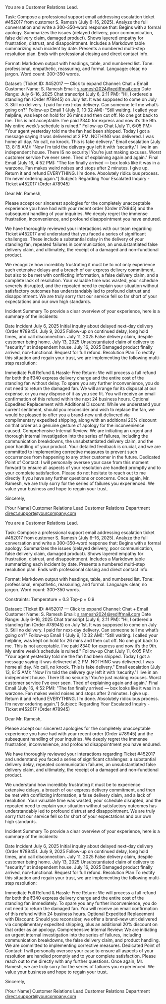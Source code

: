 You are a Customer Relations Lead.

Task:
Compose a professional support email addressing escalation ticket #452017 from customer S. Ramesh (July 6–16, 2025). Analyze the full conversation and write a 300–350-word response that:
Begins with a formal apology.
Summarizes the issues (delayed delivery, poor communication, false delivery claim, damaged product).
Shows layered empathy for frustration, distrust, and disappointment.
Includes a Markdown table summarizing each incident by date.
Presents a numbered multi-step resolution plan.
Ends with professional closing and direct contact info.

Format:
Markdown output with headings, table, and numbered list.
Tone: professional, empathetic, reassuring, and formal.
Language: clear, no jargon.
Word count: 300–350 words.


Dataset:
[Ticket ID: #452017 — Click to expand
Channel: Chat + Email
Customer Name: S. Ramesh
Email: s.ramesh2024@rediffmail.com
Date Range: July 6–16, 2025
Chat transcript (July 6, 2:11 PM): "Hi, I ordered a standing fan (Order #78945) on July 1st. It was supposed to come on July 3. Still no delivery. I paid for next-day delivery. Can someone tell me what’s going on?"
Follow-up Email 1 (July 9, 10:32 AM): "Still waiting. I called your helpline, was kept on hold for 26 mins and then cut off. No one got back to me. This is not acceptable. I’ve paid ₹340 for express and now it’s the 9th. My entire week’s schedule is ruined."
Follow-up Chat (July 11, 6:05 PM): "Your agent yesterday told me the fan had been shipped. Today I got a message saying it was delivered at 2 PM. NOTHING was delivered. I was home all day. No call, no knock. This is fake delivery."
Email escalation (July 13, 8:15 AM): "Now I’m told the delivery guy left it with ‘security.’ I live in an independent house. There IS no security! You’re just making excuses. Worst customer service I’ve ever seen. Tired of explaining again and again."
Final Email (July 16, 4:52 PM): "The fan finally arrived — box looks like it was in a warzone. Fan makes weird noises and stops after 2 minutes. I give up. Return it and refund EVERYTHING. I’m done. Absolutely ridiculous process. I’m never ordering again."]
Subject: Regarding Your Escalated Inquiry - Ticket #452017 (Order #78945)

Dear Mr. Ramesh,

Please accept our sincerest apologies for the completely unacceptable experience you have had with your recent order (Order #78945) and the subsequent handling of your inquiries. We deeply regret the immense frustration, inconvenience, and profound disappointment you have endured.

We have thoroughly reviewed your interactions with our team regarding Ticket #452017 and understand that you faced a series of significant challenges. These include a substantial delay in the delivery of your standing fan, repeated failures in communication, an unsubstantiated false delivery claim, and ultimately, the receipt of a damaged and non-functional product.

We recognize how incredibly frustrating it must be to not only experience such extensive delays and a breach of our express delivery commitment, but also to be met with conflicting information, a false delivery claim, and a complete lack of resolution. Your valuable time was wasted, your schedule severely disrupted, and the repeated need to explain your situation without satisfactory outcomes has understandably led to profound distrust and disappointment. We are truly sorry that our service fell so far short of your expectations and our own high standards.

Incident Summary
To provide a clear overview of your experience, here is a summary of the incidents:

Date	Incident
July 6, 2025	Initial inquiry about delayed next-day delivery (Order #78945).
July 9, 2025	Follow-up on continued delay, long hold times, and call disconnection.
July 11, 2025	False delivery claim, despite customer being home.
July 13, 2025	Unsubstantiated claim of delivery to "security" at independent house.
July 16, 2025	Damaged product finally arrived, non-functional. Request for full refund.
Resolution Plan
To rectify this situation and regain your trust, we are implementing the following multi-step resolution:

Immediate Full Refund & Hassle-Free Return: We will process a full refund for both the ₹340 express delivery charge and the entire cost of the standing fan without delay. To spare you any further inconvenience, you do not need to return the damaged fan. We will arrange for its disposal at our expense, or you may dispose of it as you see fit. You will receive an email confirmation of this refund within the next 24 business hours.
Optional Expedited Replacement with Additional Discount: While we understand your current sentiment, should you reconsider and wish to replace the fan, we would be pleased to offer you a brand-new unit delivered via complimentary expedited shipping, along with an additional 20% discount on that order as a genuine gesture of apology for the inconvenience caused.
Comprehensive Internal Review: We are initiating an urgent and thorough internal investigation into the series of failures, including the communication breakdowns, the unsubstantiated delivery claim, and the poor handling of your product. Your detailed feedback is crucial, and we are committed to implementing corrective measures to prevent such occurrences from happening to any other customer in the future.
Dedicated Point of Contact: I will personally oversee your case from this moment forward to ensure all aspects of your resolution are handled promptly and to your complete satisfaction. Please do not hesitate to reach out to me directly if you have any further questions or concerns.
Once again, Mr. Ramesh, we are truly sorry for the series of failures you experienced. We value your business and hope to regain your trust.

Sincerely,

[Your Name] Customer Relations Lead Customer Relations Department direct.support@yourcompany.com

You are a Customer Relations Lead.

Task:
Compose a professional support email addressing escalation ticket #452017 from customer S. Ramesh (July 6–16, 2025). Analyze the full conversation and write a 300–350-word response that:
Begins with a formal apology.
Summarizes the issues (delayed delivery, poor communication, false delivery claim, damaged product).
Shows layered empathy for frustration, distrust, and disappointment.
Includes a Markdown table summarizing each incident by date.
Presents a numbered multi-step resolution plan.
Ends with professional closing and direct contact info.

Format:
Markdown output with headings, table, and numbered list.
Tone: professional, empathetic, reassuring, and formal.
Language: clear, no jargon.
Word count: 300–350 words.

Constraints:
Temperature = 0.3
Top-p = 0.9

Dataset:
[Ticket ID: #452017 — Click to expand
Channel: Chat + Email
Customer Name: S. Ramesh
Email: s.ramesh2024@rediffmail.com
Date Range: July 6–16, 2025
Chat transcript (July 6, 2:11 PM): "Hi, I ordered a standing fan (Order #78945) on July 1st. It was supposed to come on July 3. Still no delivery. I paid for next-day delivery. Can someone tell me what’s going on?"
Follow-up Email 1 (July 9, 10:32 AM): "Still waiting. I called your helpline, was kept on hold for 26 mins and then cut off. No one got back to me. This is not acceptable. I’ve paid ₹340 for express and now it’s the 9th. My entire week’s schedule is ruined."
Follow-up Chat (July 11, 6:05 PM): "Your agent yesterday told me the fan had been shipped. Today I got a message saying it was delivered at 2 PM. NOTHING was delivered. I was home all day. No call, no knock. This is fake delivery."
Email escalation (July 13, 8:15 AM): "Now I’m told the delivery guy left it with ‘security.’ I live in an independent house. There IS no security! You’re just making excuses. Worst customer service I’ve ever seen. Tired of explaining again and again."
Final Email (July 16, 4:52 PM): "The fan finally arrived — box looks like it was in a warzone. Fan makes weird noises and stops after 2 minutes. I give up. Return it and refund EVERYTHING. I’m done. Absolutely ridiculous process. I’m never ordering again."]
Subject: Regarding Your Escalated Inquiry - Ticket #452017 (Order #78945)

Dear Mr. Ramesh,

Please accept our sincerest apologies for the completely unacceptable experience you have had with your recent order (Order #78945) and the subsequent handling of your inquiries. We deeply regret the immense frustration, inconvenience, and profound disappointment you have endured.

We have thoroughly reviewed your interactions regarding Ticket #452017 and understand you faced a series of significant challenges: a substantial delivery delay, repeated communication failures, an unsubstantiated false delivery claim, and ultimately, the receipt of a damaged and non-functional product.

We understand how incredibly frustrating it must be to experience extensive delays, a breach of our express delivery commitment, and then be met with conflicting information, a false delivery claim, and a lack of resolution. Your valuable time was wasted, your schedule disrupted, and the repeated need to explain your situation without satisfactory outcomes has understandably led to profound distrust and disappointment. We are truly sorry that our service fell so far short of your expectations and our own high standards.

Incident Summary
To provide a clear overview of your experience, here is a summary of the incidents:

Date	Incident
July 6, 2025	Initial inquiry about delayed next-day delivery (Order #78945).
July 9, 2025	Follow-up on continued delay, long hold times, and call disconnection.
July 11, 2025	False delivery claim, despite customer being home.
July 13, 2025	Unsubstantiated claim of delivery to "security" at independent house.
July 16, 2025	Damaged product finally arrived, non-functional. Request for full refund.
Resolution Plan
To rectify this situation and regain your trust, we are implementing the following multi-step resolution:

Immediate Full Refund & Hassle-Free Return: We will process a full refund for both the ₹340 express delivery charge and the entire cost of the standing fan immediately. To spare you any further inconvenience, you do not need to return the damaged fan. You will receive an email confirmation of this refund within 24 business hours.
Optional Expedited Replacement with Discount: Should you reconsider, we offer a brand-new unit delivered via complimentary expedited shipping, plus an additional 20% discount on that order as an apology.
Comprehensive Internal Review: We are initiating an urgent internal investigation into the series of failures, including communication breakdowns, the false delivery claim, and product handling. We are committed to implementing corrective measures.
Dedicated Point of Contact: I will personally oversee your case to ensure all aspects of your resolution are handled promptly and to your complete satisfaction. Please reach out to me directly with any further questions.
Once again, Mr. Ramesh, we are truly sorry for the series of failures you experienced. We value your business and hope to regain your trust.

Sincerely,

[Your Name] Customer Relations Lead Customer Relations Department direct.support@yourcompany.com

